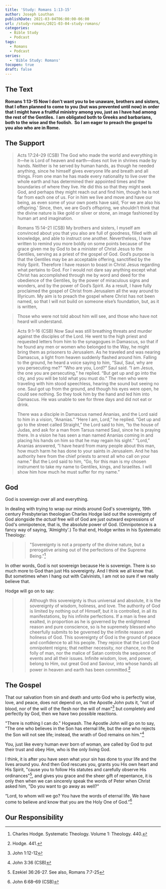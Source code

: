 ```yaml
---
title: 'Study: Romans 1:13-15'
author: Joseph Louthan
publishDate: 2021-03-04T06:00:00-06:00
url: /study-romans/2021-03-04-study-romans/
categories:
  - Bible Study
  - Podcast
tags:
  - Romans
  - Podcast
series:
  - 'Bible Study: Romans'
tocopen: true
draft: false
---
```

## The Text

**Romans 1:13-15 Now I don’t want you to be unaware, brothers and sisters, that I often planned to come to you (but was prevented until now) in order that I might have a fruitful ministry among you, just as I have had among the rest of the Gentiles.  I am obligated both to Greeks and barbarians, both to the wise and the foolish.  So I am eager to preach the gospel to you also who are in Rome.**

## The Support

> Acts 17:24–29 (CSB) The God who made the world and everything in it—he is Lord of heaven and earth—does not live in shrines made by hands.  Neither is he served by human hands, as though he needed anything, since he himself gives everyone life and breath and all things.  From one man he has made every nationality to live over the whole earth and has determined their appointed times and the boundaries of where they live.  He did this so that they might seek God, and perhaps they might reach out and find him, though he is not far from each one of us.  For in him we live and move and have our being, as even some of your own poets have said, ‘For we are also his offspring.’  Since, then, we are God’s offspring, we shouldn’t think that the divine nature is like gold or silver or stone, an image fashioned by human art and imagination.

> Romans 15:14–21 (CSB) My brothers and sisters, I myself am convinced about you that you also are full of goodness, filled with all knowledge, and able to instruct one another.  Nevertheless, I have written to remind you more boldly on some points because of the grace given me by God  to be a minister of Christ Jesus to the Gentiles, serving as a priest of the gospel of God. God’s purpose is that the Gentiles may be an acceptable offering, sanctified by the Holy Spirit.  Therefore I have reason to boast in Christ Jesus regarding what pertains to God.  For I would not dare say anything except what Christ has accomplished through me by word and deed for the obedience of the Gentiles,  by the power of miraculous signs and wonders, and by the power of God’s Spirit. As a result, I have fully proclaimed the gospel of Christ from Jerusalem all the way around to Illyricum.  My aim is to preach the gospel where Christ has not been named, so that I will not build on someone else’s foundation,  but, as it is written,

> Those who were not told about him will see,
>and those who have not heard will understand.

> Acts 9:1–16 (CSB) Now Saul was still breathing threats and murder against the disciples of the Lord. He went to the high priest  and requested letters from him to the synagogues in Damascus, so that if he found any men or women who belonged to the Way, he might bring them as prisoners to Jerusalem.  As he traveled and was nearing Damascus, a light from heaven suddenly flashed around him.  Falling to the ground, he heard a voice saying to him, “Saul, Saul, why are you persecuting me?”  “Who are you, Lord?” Saul said. “I am Jesus, the one you are persecuting,” he replied.  “But get up and go into the city, and you will be told what you must do.”  The men who were traveling with him stood speechless, hearing the sound but seeing no one.  Saul got up from the ground, and though his eyes were open, he could see nothing. So they took him by the hand and led him into Damascus.  He was unable to see for three days and did not eat or drink.
>
> There was a disciple in Damascus named Ananias, and the Lord said to him in a vision, “Ananias.” “Here I am, Lord,” he replied.  “Get up and go to the street called Straight,” the Lord said to him, “to the house of Judas, and ask for a man from Tarsus named Saul, since he is praying there.  In a vision he has seen a man named Ananias coming in and placing his hands on him so that he may regain his sight.”  “Lord,” Ananias answered, “I have heard from many people about this man, how much harm he has done to your saints in Jerusalem.  And he has authority here from the chief priests to arrest all who call on your name.”  But the Lord said to him, “Go, for this man is my chosen instrument to take my name to Gentiles, kings, and Israelites.  I will show him how much he must suffer for my name.”

## God

God is sovereign over all and everything.

In dealing with trying to wrap our minds around God's sovereignty, 19th century Presbyterian theologian Charles Hodge laid out the sovereignty of God alongside the *actual* free will of God are just outward expressions of God's omnipotence, that is, the absolute power of God. (Omnipotence is a fancy way of saying, 'Almighty'.) To that end, Hodge writes in his Systematic Theology:

>> "Sovereignty is not a property of the divine nature, but a prerogative arising out of the perfections of the Supreme Being."[^3]

[^3]: Charles Hodge. Systematic Theology. Volume 1: Theology. 440.

In other words, God is not sovereign because He is sovereign. There is so much more to God than just His sovereignty. And I think we all know that. But sometimes when I hang out with Calvinists, I am not so sure if we really believe that.

Hodge will go on to say:

>> Although this sovereignty is thus universal and absolute, it is the sovereignty of wisdom, holiness, and love. The authority of God is limited by nothing out of Himself, but it is controlled, in all its manifestations, by his infinite perfections. If a man is free and exalted, in proportion as he is governed by the enlightened reason and pure conscience, so is he supremely blessed who cheerfully submits to be governed by the infinite reason and holiness of God. This sovereignty of God is the ground of peace and confidence to all his people. They rejoice that the Lord God omnipotent reigns; that neither necessity, nor chance, no the folly of man, nor the malice of Satan controls the sequence of events and all their issues. Infinite wisdom, love, and power, belong to Him, out great God and Saviour, into whose hands all power in heaven and earth has been committed.[^4]

[^4]: Hodge. 441.

## The Gospel

That our salvation from sin and death and unto God who is perfectly wise, love, and peace, does not depend on, as the Apostle John puts it, "not of blood, nor of the will of the flesh nor the will of man"[^5] but completely and perfectly by God, then we have two possible reactions.

"There is nothing I can do." Hogwash. The Apostle John will go on to say, "The one who believes in the Son has eternal life, but the one who rejects the Son will not see life; instead, the wrath of God remains on him."[^6]

You, just like every human ever born of woman, are called by God to put their trust and obey Him, who is the only living God.

I think, it is after you have seen what your sin has done to your life and the lives around you. And then God rescues you, grants you His own heart and His Spirit, "cause you to follow His statutes and carefully observe His ordinances"[^7], and gives you grace and the sheer gift of repentance, it is only then when we can sincerely speak the words of Peter when Christ asked him, "Do you want to go away as well?"

“Lord, to whom will we go? You have the words of eternal life.  We have come to believe and know that you are the Holy One of God.”[^8]

[^5]: John 1:12-12
[^6]: John 3:36 (CSB)
[^7]: Ezekiel 36:26-27. See also, Romans 7:7-25
[^8]: John 6:68–69 (CSB)

## Our Responsibility

